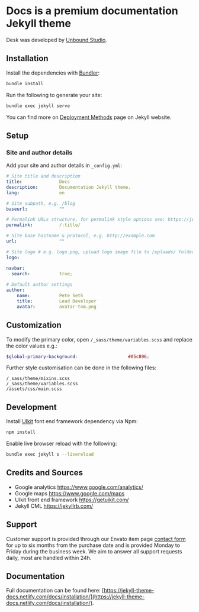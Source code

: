 # Docs is a premium documentation Jekyll theme

Desk was developed by [Unbound Studio](https://unbound.studio).

## Installation

Install the dependencies with [Bundler](http://bundler.io/):

```bash
bundle install
```

Run the following to generate your site:
```bash
bundle exec jekyll serve
```

You can find more on [Deployment Methods](https://jekyllrb.com/docs/deployment-methods/) page on Jekyll website.

## Setup

### Site and author details
Add your site and author details in `_config.yml`:
```yaml
# Site title and description
title:              Docs
description:        Documentation Jekyll theme.
lang:               en

# Site subpath, e.g. /blog
baseurl:            ""

# Permalink URLs structure, for permalink style options see: https://jekyllrb.com/docs/permalinks/
permalink:          /:title/

# Site base hostname & protocol, e.g. http://example.com
url:                ""

# Site logo # e.g. logo.png, upload logo image file to /uploads/ folder
logo:               

navbar:
  search:           true;
  
# Default author settings
author:
    name:           Pete Seth
    title:          Lead Developer  
    avatar:         avatar-tom.png
```

## Customization

To modify the primary color, open `/_sass/theme/variables.scss` and replace the color values e.g.:

```scss
$global-primary-background:                   #05c896;
```

Further style customisation can be done in the following files:
```
/_sass/theme/mixins.scss
/_sass/theme/variables.scss
/assets/css/main.scss
```

## Development

Install [UIkit](https://getuikit.com/) font end framework dependency via Npm:
```bash
npm install
```
Enable live browser reload with the following:
```bash
bundle exec jekyll s --livereload
```

## Credits and Sources

- Google analytics https://www.google.com/analytics/
- Google maps https://www.google.com/maps
- UIkit front end framework https://getuikit.com/
- Jekyll CML https://jekyllrb.com/

## Support
Customer support is provided through our Envato item page [contact form](https://themeforest.net/item/docs-responsive-documentation-manual-jekyll-theme/21131076/support) for up to six months from the purchase date and is provided Monday to Friday during the business week. We aim to answer all support requests daily, most are handled within 24h.

## Documentation
Full documentation can be found here: [https://jekyll-theme-docs.netlify.com/docs/installation/](https://jekyll-theme-docs.netlify.com/docs/installation/).
